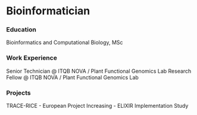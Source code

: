 # Bioinformatician

### Education
Bioinformatics and Computational Biology, MSc

### Work Experience
Senior Technician @ ITQB NOVA / Plant Functional Genomics Lab
Research Fellow @ ITQB NOVA / Plant Functional Genomics Lab

### Projects
TRACE-RICE - European Project
Increasing - ELIXIR Implementation Study
